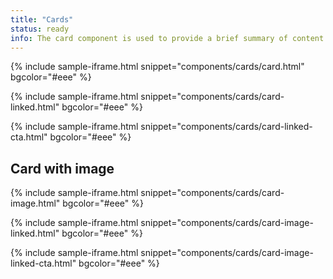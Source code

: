 ```yaml
---
title: "Cards"
status: ready
info: The card component is used to provide a brief summary of content or a task, often with a link to more detail. Cards are frequently displayed alongside other cards in a [card set](/blocks/card-set/) to group related content or tasks.
---
```


{% include sample-iframe.html snippet="components/cards/card.html" bgcolor="#eee" %}

{% include sample-iframe.html snippet="components/cards/card-linked.html" bgcolor="#eee" %}

{% include sample-iframe.html snippet="components/cards/card-linked-cta.html" bgcolor="#eee" %}

## Card with image

{% include sample-iframe.html snippet="components/cards/card-image.html" bgcolor="#eee" %}

{% include sample-iframe.html snippet="components/cards/card-image-linked.html" bgcolor="#eee" %}

{% include sample-iframe.html snippet="components/cards/card-image-linked-cta.html" bgcolor="#eee" %}